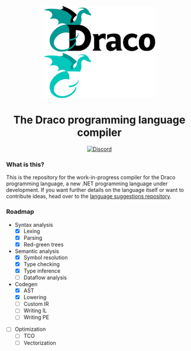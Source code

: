 <p align="center">
    <img src="https://raw.githubusercontent.com/Draco-lang/Language-suggestions/main/Resources/Logo-Long.svg#gh-light-mode-only" width=60%>
    <img src="https://raw.githubusercontent.com/Draco-lang/Language-suggestions/main/Resources/Logo-Long-Inverted.svg#gh-dark-mode-only" width=60%>
</p>

<h1 align="center">The Draco programming language compiler</h1>

<p align="center">
    <a href="https://discord.gg/gHfhpPFzYu"><img alt="Discord" src="https://badgen.net/discord/members/gHfhpPFzYu?icon=discord&color=D70&labelColor=F80&label=Join+our+Discord!"></a>
</p>

### What is this?
This is the repository for the work-in-progress compiler for the Draco programming language, a new .NET programming language under development. If you want further details on the language itself or want to contribute ideas, head over to the [language suggestions repository](https://github.com/Draco-lang/Language-suggestions).

### Roadmap

 * Syntax analysis
   * [x] Lexing
   * [x] Parsing
   * [x] Red-green trees
 * Semantic analysis
   * [x] Symbol resolution
   * [x] Type checking
   * [x] Type inference
   * [ ] Dataflow analysis
 * Codegen
   * [x] AST
   * [x] Lowering
   * [ ] Custom IR
   * [ ] Writing IL
   * [ ] Writing PE
 * [ ] Optimization
   * [ ] TCO
   * [ ] Vectorization
